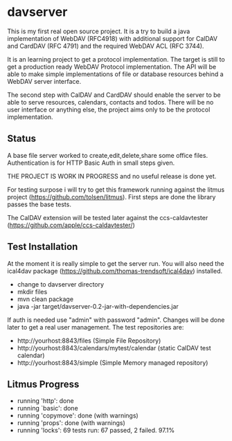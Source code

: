 # davserver

This is my first real open source project. It is a try to build a java implementation of WebDAV (RFC4918) with additional support for CalDAV and CardDAV (RFC 4791) and the required WebDAV ACL (RFC 3744). 

It is an learning project to get a protocol implementation. The target is still to get a production ready WebDAV Protocol implementation. The API will be able to make simple implementations of file or database resources behind a WebDAV server interface. 

The second step with CalDAV and CardDAV should enable the server to be able to serve resources, calendars, contacts and todos. There will be no user interface or anything else, the project aims only to be the protocol implementation. 

## Status 

A base file server worked to create,edit,delete,share some office files. Authentication is for HTTP Basic Auth in small steps given.  
 
THE PROJECT IS WORK IN PROGRESS and no useful release is done yet.

For testing surpose i will try to get this framework running against the litmus project (https://github.com/tolsen/litmus). First steps are done the library passes the base tests.

The CalDAV extension will be tested later against the ccs-caldavtester (https://github.com/apple/ccs-caldavtester/)

## Test Installation

At the moment it is really simple to get the server run. You will also need the ical4dav package (https://github.com/thomas-trendsoft/ical4dav)  installed.

* change to davserver directory
* mkdir files
* mvn clean package
* java -jar target/davserver-0.2-jar-with-dependencies.jar

If auth is needed use "admin" with password "admin". Changes will be done later to get a real user management. The test repositories are:

* http://yourhost:8843/files (Simple File Repository)
* http://yourhost:8843/calendars/mytest/calendar (static CalDAV test calendar)
* http://yourhost:8843/simple (Simple Memory managed repository)


## Litmus Progress

* running 'http': done
* running `basic': done 
* running 'copymove': done (with warnings)
* running 'props': done (with warnings)
* running 'locks': 69 tests run: 67 passed, 2 failed. 97.1%
